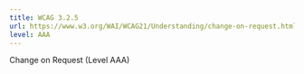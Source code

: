 ```yaml
---
title: WCAG 3.2.5
url: https://www.w3.org/WAI/WCAG21/Understanding/change-on-request.html
level: AAA
---
```

Change on Request (Level AAA)
